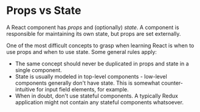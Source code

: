 # Props vs State

A React component has *props* and (optionally) *state*.  A component is responsible for maintaining its own state, but
props are set externally.

One of the most difficult concepts to grasp when learning React is when to use props and when to use state.  Some general
rules apply:

+ The same concept should never be duplicated in props and state in a single component. 
+ State is usually modeled in top-level components - low-level components generally don't have state.  This is 
somewhat counter-intuitive for input field elements, for example.
+ When in doubt, don't use stateful components.  A typically Redux application might not contain any stateful components
whatsoever.
